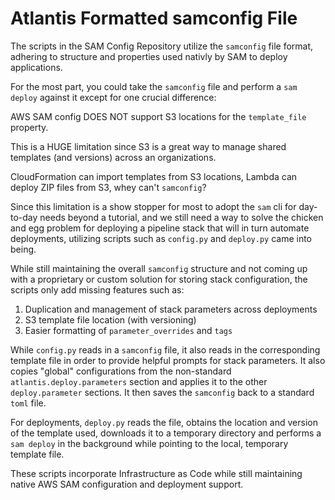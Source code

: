 # Atlantis Formatted samconfig File

The scripts in the SAM Config Repository utilize the `samconfig` file format, adhering to structure and properties used nativly by SAM to deploy applications.

For the most part, you could take the `samconfig` file and perform a `sam deploy` against it except for one crucial difference:

AWS SAM config DOES NOT support S3 locations for the `template_file` property.

This is a HUGE limitation since S3 is a great way to manage shared templates (and versions) across an organizations.

CloudFormation can import templates from S3 locations, Lambda can deploy ZIP files from S3, whey can't `samconfig`?

Since this limitation is a show stopper for most to adopt the `sam` cli for day-to-day needs beyond a tutorial, and we still need a way to solve the chicken and egg problem for deploying a pipeline stack that will in turn automate deployments, utilizing scripts such as `config.py` and `deploy.py` came into being.

While still maintaining the overall `samconfig` structure and not coming up with a proprietary or custom solution for storing stack configuration, the scripts only add missing features such as:

1. Duplication and management of stack parameters across deployments 
2. S3 template file location (with versioning)
3. Easier formatting of `parameter_overrides` and `tags`

While `config.py` reads in a `samconfig` file, it also reads in the corresponding template file in order to provide helpful prompts for stack parameters. It also copies "global" configurations from the non-standard `atlantis.deploy.parameters` section and applies it to the other `deploy.parameter` sections. It then saves the `samconfig` back to a standard `toml` file.

For deployments, `deploy.py` reads the file, obtains the location and version of the template used, downloads it to a temporary directory and performs a `sam deploy` in the background while pointing to the local, temporary template file.

These scripts incorporate Infrastructure as Code while still maintaining native AWS SAM configuration and deployment support.
